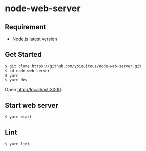 # node-web-server

## Requirement

- Node.js latest version

## Get Started

```sh
$ git clone https://github.com/ybiquitous/node-web-server.git
$ cd node-web-server
$ yarn
$ yarn dev
```

Open <http://localhost:3000>.

## Start web server

``` sh
$ yarn start
```

## Lint

``` sh
$ yarn lint
```
